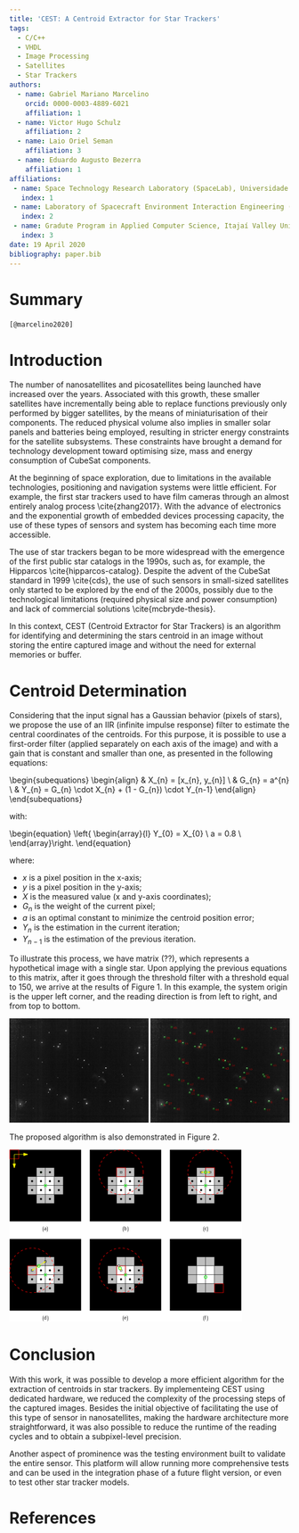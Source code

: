 ```yaml
---
title: 'CEST: A Centroid Extractor for Star Trackers'
tags:
  - C/C++
  - VHDL
  - Image Processing
  - Satellites
  - Star Trackers
authors:
  - name: Gabriel Mariano Marcelino
    orcid: 0000-0003-4889-6021
    affiliation: 1
  - name: Victor Hugo Schulz
    affiliation: 2
  - name: Laio Oriel Seman
    affiliation: 3
  - name: Eduardo Augusto Bezerra
    affiliation: 1
affiliations:
 - name: Space Technology Research Laboratory (SpaceLab), Universidade Federal de Santa Catarina
   index: 1
 - name: Laboratory of Spacecraft Environment Interaction Engineering (LaSEINE), Kyushu Institute of Technology
   index: 2
 - name: Gradute Program in Applied Computer Science, Itajaí Valley University (UNIVALI)
   index: 3
date: 19 April 2020
bibliography: paper.bib
---
```


# Summary

`[@marcelino2020]`

# Introduction

The number of nanosatellites and picosatellites being launched have increased over the years. Associated with this growth, these smaller satellites have incrementally being able to replace functions previously only performed by bigger satellites, by the means of miniaturisation of their components. The reduced physical volume also implies in smaller solar panels and batteries being employed, resulting in stricter energy constraints for the satellite subsystems. These constraints have brought a demand for technology development toward optimising size, mass and energy consumption of CubeSat components.

At the beginning of space exploration, due to limitations in the available technologies, positioning and navigation systems were little efficient. For example, the first star trackers used to have film cameras through an almost entirely analog process \cite{zhang2017}. With the advance of electronics and the exponential growth of embedded devices processing capacity, the use of these types of sensors and system has becoming each time more accessible.

The use of star trackers began to be more widespread with the emergence of the first public star catalogs in the 1990s, such as, for example, the Hipparcos \cite{hipparcos-catalog}. Despite the advent of the CubeSat standard in 1999 \cite{cds}, the use of such sensors in small-sized satellites only started to be explored by the end of the 2000s, possibly due to the technological limitations (required physical size and power consumption) and lack of commercial solutions \cite{mcbryde-thesis}.

In this context, CEST (Centroid Extractor for Star Trackers) is an algorithm for identifying and determining the stars centroid in an image without storing the entire captured image and without the need for external memories or buffer.

# Centroid Determination

Considering that the input signal has a Gaussian behavior (pixels of stars), we propose the use of an IIR (infinite impulse response) filter to estimate the central coordinates of the centroids. For this purpose, it is possible to use a first-order filter (applied separately on each axis of the image) and with a gain that is constant and smaller than one, as presented in the following equations:

\begin{subequations}
    \begin{align}
        & X_{n} = [x_{n}, y_{n}] \\
        & G_{n} = a^{n} \\
        & Y_{n} = G_{n} \cdot X_{n} + (1 - G_{n}) \cdot Y_{n-1}
    \end{align}
\end{subequations}

with:

\begin{equation}
    \left\{ \begin{array}{l}
        Y_{0} = X_{0} \\
        a = 0.8 \\
    \end{array}\right.
\end{equation}

where:

* $x$ is a pixel position in the x-axis;
* $y$ is a pixel position in the y-axis;
* $X$ is the measured value (x and y-axis coordinates);
* $G_{n}$ is the weight of the current pixel;
* $a$ is an optimal constant to minimize the centroid position error;
* $Y_{n}$ is the estimation in the current iteration;
* $Y_{n−1}$ is the estimation of the previous iteration.

To illustrate this process, we have matrix (??), which represents a hypothetical image with a single star. Upon applying the previous equations to this matrix, after it goes through the threshold filter with a threshold equal to 150, we arrive at the results of Figure 1. In this example, the system origin is the upper left corner, and the reading direction is from left to right, and from top to bottom.

![Detected centroids in an image (left: sky image, right: detected centroids).](doc/result-demo.png)

The proposed algorithm is also demonstrated in Figure 2.

![Proposed algorithm demonstration. Pixels coordinates (black dots). Star pixels with brightness variation at the borders (grey and white squares). Real centroid of the star (green cross). Estimated centroid (green circle).](doc/algorithm-demo.png)

# Conclusion

With this work, it was possible to develop a more efficient algorithm for the extraction of centroids in star trackers. By implementeing CEST using dedicated hardware, we reduced the complexity of the processing steps of the captured images. Besides the initial objective of facilitating the use of this type of sensor in nanosatellites, making the hardware architecture more straightforward, it was also possible to reduce the runtime of the reading cycles and to obtain a subpixel-level precision.

Another aspect of prominence was the testing environment built to validate the entire sensor. This platform will allow running more comprehensive tests and can be used in the integration phase of a future flight version, or even to test other star tracker models.

# References

